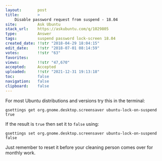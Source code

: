 ```yaml
---
layout:       post
title:        >
    Disable password request from suspend - 18.04
site:         Ask Ubuntu
stack_url:    https://askubuntu.com/q/1029805
type:         Answer
tags:         suspend password lock-screen 18.04
created_date: !!str "2018-04-29 18:04:15"
edit_date:    !!str "2018-07-01 08:14:59"
votes:        !!str "63"
favorites:    
views:        !!str "47,670"
accepted:     Accepted
uploaded:     !!str "2021-12-31 19:13:18"
toc:          false
navigation:   false
clipboard:    false
---
```


For most Ubuntu distributions and versions try this in the terminal:

``` 
gsettings get org.gnome.desktop.screensaver ubuntu-lock-on-suspend
true

```

If the result is `true` then set it to `false` using:

``` 
gsettings set org.gnome.desktop.screensaver ubuntu-lock-on-suspend false

```

Just remember to reset it before your cleaning person comes over for monthly work.
